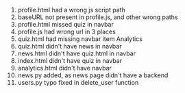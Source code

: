 1) profile.html had a wrong js script path
2) baseURL not present in profile.js, and other wrong paths
3) profile.html missed quiz in navbar
4) profile.js had wrong url in 3 places
5) quiz.html had missing navbar item Analytics
6) quiz.html didn't have news in navbar
7) news.html didn't have quiz.html in navbar
8) index.html didn't have quiz in navbar
9) analytics.html didn't have navbar
10) news.py added, as news page didn't have a backend
11) users.py typo fixed in delete_user function